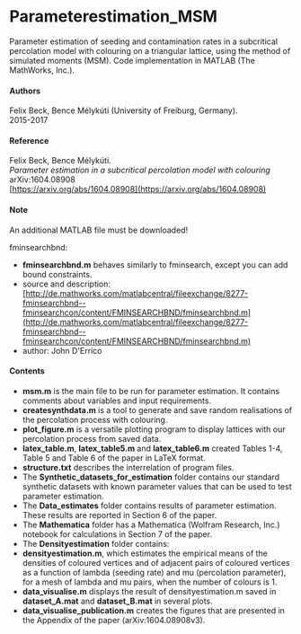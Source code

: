 # Parameterestimation_MSM
Parameter estimation of seeding and contamination rates in a subcritical percolation model with colouring on a triangular lattice, using the method of simulated moments (MSM). Code implementation in MATLAB (The MathWorks, Inc.).

#### Authors
Felix Beck, Bence Mélykúti (University of Freiburg, Germany).  
2015-2017

#### Reference
Felix Beck, Bence Mélykúti.  
_Parameter estimation in a subcritical percolation model with colouring_  
arXiv:1604.08908  
[https://arxiv.org/abs/1604.08908](https://arxiv.org/abs/1604.08908)

#### Note
An additional MATLAB file must be downloaded!

fminsearchbnd:
* **fminsearchbnd.m** behaves similarly to fminsearch, except you can add bound constraints.
* source and description: [http://de.mathworks.com/matlabcentral/fileexchange/8277-fminsearchbnd--fminsearchcon/content/FMINSEARCHBND/fminsearchbnd.m](http://de.mathworks.com/matlabcentral/fileexchange/8277-fminsearchbnd--fminsearchcon/content/FMINSEARCHBND/fminsearchbnd.m)
* author: John D'Errico

#### Contents
* **msm.m** is the main file to be run for parameter estimation. It contains comments about variables and input requirements.
* **createsynthdata.m** is a tool to generate and save random realisations of the percolation process with colouring.
* **plot_figure.m** is a versatile plotting program to display lattices with our percolation process from saved data.
* **latex_table.m**, **latex_table5.m** and **latex_table6.m** created Tables 1-4, Table 5 and Table 6 of the paper in LaTeX format.
* **structure.txt** describes the interrelation of program files.
* The **Synthetic\_datasets\_for\_estimation** folder contains our standard synthetic datasets with known parameter values that can be used to test parameter estimation.
* The **Data\_estimates** folder contains results of parameter estimation. These results are reported in Section 6 of the paper.
* The **Mathematica** folder has a Mathematica (Wolfram Research, Inc.) notebook for calculations in Section 7 of the paper.
* The **Densityestimation** folder contains:
 * **densityestimation.m**, which estimates the empirical means of the densities of coloured vertices and of adjacent pairs of coloured vertices as a function of lambda (seeding rate) and mu (percolation parameter), for a mesh of lambda and mu pairs, when the number of colours is 1.
 * **data_visualise.m** displays the result of densityestimation.m saved in **dataset_A.mat** and **dataset_B.mat** in several plots.
 * **data_visualise_publication.m** creates the figures that are presented in the Appendix of the paper (arXiv:1604.08908v3).
